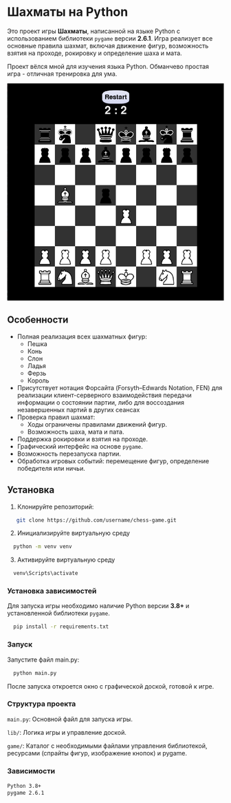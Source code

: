 # Шахматы на Python

Это проект игры **Шахматы**, написанной на языке Python с использованием библиотеки `pygame` версии **2.6.1**. Игра реализует все основные правила шахмат, включая движение фигур, возможность взятия на проходе, рокировку и определение шаха и мата.

Проект вёлся мной для изучения языка Python. Обманчево простая игра - отличная тренировка для ума.

!["screen shot"](scrshot.png)

## Особенности

- Полная реализация всех шахматных фигур:
  - Пешка
  - Конь
  - Слон
  - Ладья
  - Ферзь
  - Король
- Присутствует нотация Форсайта (Forsyth–Edwards Notation, FEN) для реализации клиент-серверного взаимодействия передачи информации о состоянии партии, либо для воссоздания незавершенных партий в других сеансах
- Проверка правил шахмат:
  - Ходы ограничены правилами движений фигур.
  - Возможность шаха, мата и пата.
- Поддержка рокировки и взятия на проходе.
- Графический интерфейс на основе `pygame`.
- Возможность перезапуска партии.
- Обработка игровых событий: перемещение фигур, определение победителя или ничьи.

## Установка
1. Клонируйте репозиторий:
```bash
   git clone https://github.com/username/chess-game.git
```

2. Инициализируйте виртуальную среду
```bash
  python -m venv venv
```

3. Активируйте виртуальную среду
```bash
  venv\Scripts\activate
```


### Установка зависимостей
Для запуска игры необходимо наличие Python версии **3.8+** и установленной библиотеки `pygame`.
``` bash
  pip install -r requirements.txt
```
### Запуск

Запустите файл main.py:

```bash
  python main.py
```

После запуска откроется окно с графической доской, готовой к игре.

### Структура проекта
`main.py`: Основной файл для запуска игры.

`lib/`: Логика игры и управление доской.

`game/`: Каталог с необходимыми файлами управления библиотекой, ресурсами (спрайты фигур, изображение кнопок) и pygame.

### Зависимости
```
Python 3.8+
pygame 2.6.1
```
